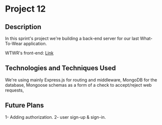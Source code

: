 # Project 12

## Description

In this sprint's project we're building a back-end server for our last What-To-Wear application.

WTWR's front-end: [Link](https://blackthorn11.github.io/se_project_react)

## Technologies and Techniques Used

We're using mainly Express.js for routing and middleware, MongoDB for the database, Mongoose schemas as a form of a check to accept/reject web requests,

## Future Plans

1- Adding authorization.
2- user sign-up & sign-in.
